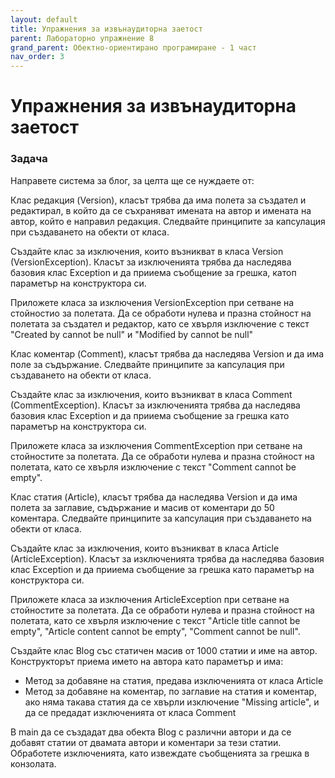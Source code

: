 ```yaml
---
layout: default
title: Упражнения за извънаудиторна заетост
parent: Лабораторно упражнение 8
grand_parent: Обектно-ориентирано програмиране - 1 част
nav_order: 3
---
```

# Упражнения за извънаудиторна заетост


### Задача 

Направете система за блог, за целта ще се нуждаете от:

Клас редакция (Version), класът трябва да има полета за създател и редактирал, в който да се съхраняват имената на автор и имената на автор, който е направил редакция. Следвайте принципите за капсулация при създаването на обекти от класа.

Създайте клас за изключения, които възникват в класа Version (VersionException). Класът за изключенията трябва да наследява базовия клас Exception и да прииема съобщение за грешка, катоп параметър на конструктора си.

Приложете класа за изключения VersionException при сетване на стойностио за полетата. Да се обработи нулева и празна стойност на полетата за създател и редактор, като се хвърля изключение с текст "Created by cannot be null" и "Modified by cannot be null"

Клас коментар (Comment), класът трябва да наследява Version и да има поле за съдържание. Следвайте принципите за капсулация при създаването на обекти от класа.

Създайте клас за изключения, които възникват в класа Comment (CommentException). Класът за изключенията трябва да наследява базовия клас Exception и да прииема съобщение за грешка като параметър на конструктора си.

Приложете класа за изключения CommentException при сетване на стойностите за полетата. Да се обработи нулева и празна стойност на полетата, като се хвърля изключение с текст "Comment cannot be empty".

Клас статия (Article), класът трябва да наследява Version и да има полета за заглавие, съдържание и масив от коментари до 50 коментара. Следвайте принципите за капсулация при създаването на обекти от класа.

Създайте клас за изключения, които възникват в класа Article (ArticleException). Класът за изключенията трябва да наследява базовия клас Exception и да прииема съобщение за грешка като параметър на конструктора си.

Приложете класа за изключения ArticleException при сетване на стойностите за полетата. Да се обработи нулева и празна стойност на полетата, като се хвърля изключение с текст "Article title cannot be empty", "Article content cannot be empty", "Comment cannot be null".

Създайте клас Blog със статичен масив от 1000 статии и име на автор. Конструкторът приема името на автора като параметър и има:

* Метод за добавяне на статия, предава изключенията от класа Article
* Метод за добавяне на коментар, по заглавие на статия и коментар, ако няма такава статия  да се хвърли изключение "Missing article", и да се предадат изключенията от класа  Comment

В main да се създадат два обекта  Blog с различни автори и да се добавят статии от двамата автори и коментари за тези статии. Обработете изключенията, като извеждате съобщенията за грешка в конзолата.





